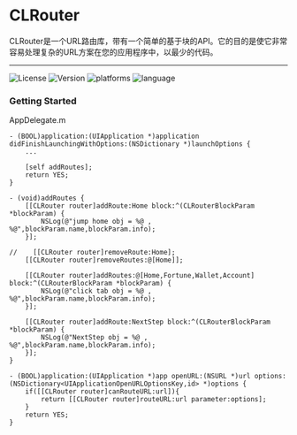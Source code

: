 # CLRouter

CLRouter是一个URL路由库，带有一个简单的基于块的API。它的目的是使它非常容易处理复杂的URL方案在您的应用程序中，以最少的代码。

----------------------


![License](https://img.shields.io/github/license/coooliang/CLRouter)
![Version](https://img.shields.io/github/v/tag/coooliang/CLRouter)
![platforms](https://img.shields.io/cocoapods/p/CLRouter)
![language](https://img.shields.io/github/languages/top/coooliang/CLRouter)



### Getting Started ###

AppDelegate.m

```objc
- (BOOL)application:(UIApplication *)application didFinishLaunchingWithOptions:(NSDictionary *)launchOptions {
    ...

    [self addRoutes];
    return YES;
}

- (void)addRoutes {
    [[CLRouter router]addRoute:Home block:^(CLRouterBlockParam *blockParam) {
        NSLog(@"jump home obj = %@ , %@",blockParam.name,blockParam.info);
    }];
    
//    [[CLRouter router]removeRoute:Home];
    [[CLRouter router]removeRoutes:@[Home]];
    
    [[CLRouter router]addRoutes:@[Home,Fortune,Wallet,Account] block:^(CLRouterBlockParam *blockParam) {
        NSLog(@"click tab obj = %@ , %@",blockParam.name,blockParam.info);
    }];
    
    [[CLRouter router]addRoute:NextStep block:^(CLRouterBlockParam *blockParam) {
        NSLog(@"NextStep obj = %@ , %@",blockParam.name,blockParam.info);
    }];
}
```

```objc
- (BOOL)application:(UIApplication *)app openURL:(NSURL *)url options:(NSDictionary<UIApplicationOpenURLOptionsKey,id> *)options {
    if([[CLRouter router]canRouteURL:url]){
        return [[CLRouter router]routeURL:url parameter:options];
    }
    return YES;
}
```